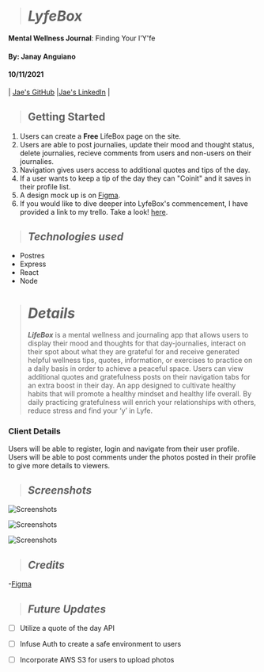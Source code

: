 ># **_LyfeBox_**
**Mental Wellness Journal**:
Finding Your l'Y'fe

#### By: Janay Anguiano

#### 10/11/2021

| [Jae's GitHub](https://github.com/Jangui92) |[Jae's LinkedIn](https://www.linkedin.com/in/janay-anguiano-778717215/) |

> ## Getting Started

1. Users can create a **Free** LifeBox page on the site.
2. Users are able to post journalies, update their mood and thought status, delete journalies, recieve comments from users and non-users on their journalies.
3. Navigation gives users access to additional quotes and tips of the day.
4. If a user wants to keep a tip of the day they can "Coinit" and it saves in their profile list.
5. A design mock up is on [Figma](https://www.figma.com/file/1yrt8dZSW4wnb2SSa1KgEh/Untitled?node-id=0%3A1).
6. If you would like to dive deeper into LyfeBox's commencement, I have provided a link to my trello. Take a look! [here](https://trello.com/b/2LHsSQdZ/lifebox).

> ## _Technologies used_

- Postres
- Express
- React
- Node

> # _Details_
>
> **_LifeBox_** is a mental wellness and journaling app that allows users to display their mood and thoughts for that day-journalies, interact on their spot about what they are grateful for and receive generated helpful wellness tips, quotes, information, or exercises to practice on a daily basis in order to achieve a peaceful space. Users can view additional quotes and gratefulness posts on their navigation tabs for an extra boost in their day. An app designed to cultivate healthy habits that will promote a healthy mindset and healthy life overall. By daily practicing gratefulness will enrich your relationships with others, reduce stress and find your ‘y’ in Lyfe.

### Client Details

Users will be able to register, login and navigate from their user profile. Users will be able to post comments under the photos posted in their profile to give more details to viewers.


> ## _Screenshots_
>
> 
![Screenshots]()

![Screenshots]()

![Screenshots]()

> ## _Credits_
-[Figma](https://www.figma.com/file/1yrt8dZSW4wnb2SSa1KgEh/Untitled?node-id=0%3A1)

> ## _Future Updates_

- [ ] Utilize a quote of the day API
- [ ] Infuse Auth to create a safe environment to users
- [ ] Incorporate AWS S3 for users to upload photos

